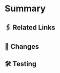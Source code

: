 <!-----------------------------------------------------------------------------•
| 🔵 DO: Include relevant Jira issue key(s) in title.                          |
| 🔵 DO: use the Draft Pull Request functionality for WIP PRs                  |
•------------------------------------------------------------------------------>

# Summary <!-- 📍REQUIRED -->

<!-- High-level description of what this PR does. ----------------------------->




## 🖇 Related Links <!-- 📍REQUIRED -->

<!-- List relevant link(s): Jira issues, Slack conversations, etcetera. ------>




## 🔀 Changes <!-- 📍REQUIRED -->




<!-----------------------------------------------------------------------------•
| 🔵 DO: List changes made application logic.                                  |
| 🔵 DO: Keep each listed change brief; one or two sentences.                  |
| 🔴 DO NOT: List files changed.                                               |
|                                                                              |
| Example:                                                                     |
|   * added new API definitions                                                |
|   * updated styles for redesigned GDC tile                                   |
|   * added `getFullName()` instance method for class `Contact`.               |
•------------------------------------------------------------------------------>

## 🛠 Testing <!-- 📍REQUIRED -->




<!-----------------------------------------------------------------------------•
| 🔵 DO: Explain what needs testing.                                           |
| 🔵 DO: Explain how it should be tested, if necessary.                        |
| 🔵 DO: List all necessary steps to run this branch, such as db operations.   |
•------------------------------------------------------------------------------>

<!--
🖥 Screenshots
--------------------------------------------------------------------------------
<!-- Include only if there are noteworthy changes to the UI. ------------------>

<!-----------------------------------------------------------------------------•
| PULL REQUEST REQUIREMENTS                                                    |
| =============================================================================|
|                                                                              |
| When applicable, this project requires that each PR fulfills the following:  |
|                                                                              |
| * Unit tests have been created/modified                                      |
| * End-to-end tests have been created/modified                                |
| * IE11 has been tested when modifying styles                                 |
|                                                                              |
| In addition, if your PR changes database migrations, model validations, or   |
| anything else that affects the application's ability to save database        |
| objects, you must make sure that the data synthesizer can run. To test this, |
| make sure that `rake db:synth` runs correctly when your local                |
| `dv3_development` database is blank. If it fails, you will either need to    |
|  adjust your PR or change the synthesizer or the synthetic data itself.      |
|                                                                              |
| For Draft PRs, you are responsible for marking them as Ready to Review       |
| when your work is done.
|                                                                              |
•------------------------------------------------------------------------------>
